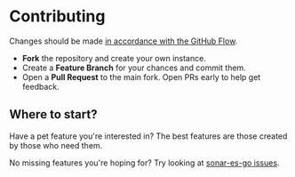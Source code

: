 # Contributing

Changes should be made [in accordance with the GitHub Flow](https://guides.github.com/introduction/flow/).

- __Fork__ the repository and create your own instance.
- Create a __Feature Branch__ for your chances and commit them.
- Open a __Pull Request__ to the main fork. Open PRs early to help get feedback.

## Where to start?

Have a pet feature you're interested in? The best features are those created by those who need them.

No missing features you're hoping for? Try looking at [sonar-es-go issues](https://github.com/mpars0ns/sonar-es-go/issues).
